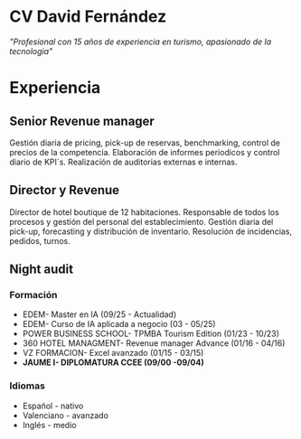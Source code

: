 

# CV David Fernández

*"Profesional con 15 años de experiencia en turismo, apasionado de la tecnologia"* 

# Experiencia

## **Senior Revenue manager**

 Gestión diaria de pricing, pick-up de reservas, benchmarking, control de precios de la competencia. Elaboración de informes periodicos y control diario de KPI´s. Realización de auditorias externas e internas.  

## **Director y Revenue**

Director de hotel boutique de 12 habitaciones. Responsable de todos los procesos y gestión del personal del establecimiento. Gestión diaria del pick-up, forecasting y distribución de inventario. Resolución de incidencias, pedidos, turnos.

## **Night audit**

### Formación

* EDEM- Master en IA (09/25 - Actualidad) 
* EDEM- Curso de IA aplicada a negocio  (03 - 05/25)
* POWER BUSINESS SCHOOL- TPMBA Tourism Edition (01/23 - 10/23)
* 360 HOTEL MANAGMENT- Revenue manager Advance (01/16 - 04/16)
* VZ FORMACION- Excel avanzado (01/15 - 03/15)
* **JAUME I- DIPLOMATURA CCEE (09/00 -09/04)**
  

### Idiomas

* Español - nativo
* Valenciano - avanzado
* Inglés - medio


